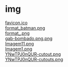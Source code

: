 # img 
<a href='https://gabrielryanft.github.io/learning/cursoemvideo/htmlecss/html/ex005/img/favicon.ico' target='_blank' rel='next'>favicon.ico</a><br/>
<a href='https://gabrielryanft.github.io/learning/cursoemvideo/htmlecss/html/ex005/img/format_batman.png' target='_blank' rel='next'>format_batman.png</a><br/>
<a href='https://gabrielryanft.github.io/learning/cursoemvideo/htmlecss/html/ex005/img/format_.png' target='_blank' rel='next'>format_.png</a><br/>
<a href='https://gabrielryanft.github.io/learning/cursoemvideo/htmlecss/html/ex005/img/gab-bombado.png.png' target='_blank' rel='next'>gab-bombado.png.png</a><br/>
<a href='https://gabrielryanft.github.io/learning/cursoemvideo/htmlecss/html/ex005/img/Imagem11.png' target='_blank' rel='next'>Imagem11.png</a><br/>
<a href='https://gabrielryanft.github.io/learning/cursoemvideo/htmlecss/html/ex005/img/Imagem1.png' target='_blank' rel='next'>Imagem1.png</a><br/>
<a href='https://gabrielryanft.github.io/learning/cursoemvideo/htmlecss/html/ex005/img/YNwTPJ0nQUR-cutout.png' target='_blank' rel='next'>YNwTPJ0nQUR-cutout.png</a><br/>
<a href='https://gabrielryanft.github.io/learning/cursoemvideo/htmlecss/html/ex005/img/YNwTPJ0nQUR-cutouts.png' target='_blank' rel='next'>YNwTPJ0nQUR-cutouts.png</a><br/>
